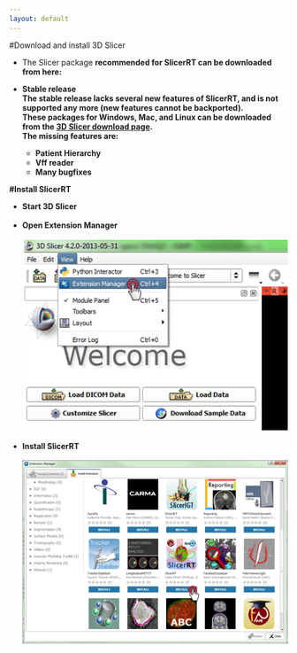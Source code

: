 ```yaml
---
layout: default
---
```

#Download and install 3D Slicer

*   The Slicer package <b>recommended for SlicerRT<b> can be downloaded from here:

*   Stable release<br>
The stable release lacks several new features of SlicerRT, and is not supported any more (new features cannot be backported).<br>These packages for Windows, Mac, and Linux can be downloaded from the [3D Slicer download page](http://download.slicer.org/).<br>
The missing features are:
    *   Patient Hierarchy
    *   Vff reader
    *   Many bugfixes<br>

#Install SlicerRT

*   Start 3D Slicer
<br><br>
*   Open Extension Manager
<br><br>
![3D Slicer - Open Extension Manager](images/Slicer_OpenExtensionManager.PNG)
<br><br>
*   Install SlicerRT
<br><br>
![3D Slicer - Extension Manager Browser](images/SlicerRT_0.10_ExtensionManager_Browser_ClickOnSlicerRT.png)
